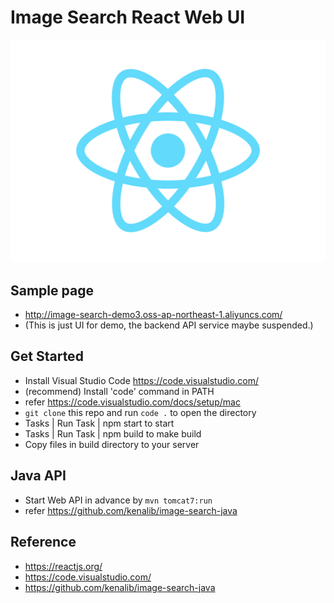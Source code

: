 
# Image Search React Web UI

![React Logo](./src/logo.svg)

## Sample page

* http://image-search-demo3.oss-ap-northeast-1.aliyuncs.com/
* (This is just UI for demo, the backend API service maybe suspended.)

## Get Started

* Install Visual Studio Code https://code.visualstudio.com/
* (recommend) Install 'code' command in PATH
* refer https://code.visualstudio.com/docs/setup/mac
* `git clone` this repo and run `code .` to open the directory
* Tasks | Run Task | npm start to start
* Tasks | Run Task | npm build to make build
* Copy files in build directory to your server

## Java API

* Start Web API in advance by `mvn tomcat7:run`
* refer https://github.com/kenalib/image-search-java

## Reference

* https://reactjs.org/
* https://code.visualstudio.com/
* https://github.com/kenalib/image-search-java
